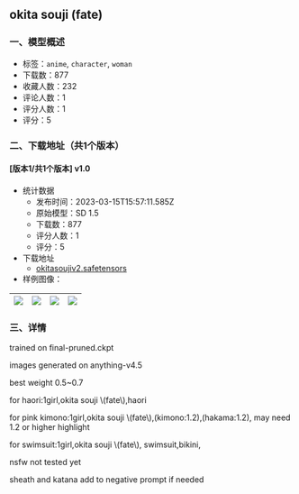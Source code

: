 ## okita souji (fate)
### 一、模型概述

- 标签：`anime`, `character`, `woman`
- 下载数：877
- 收藏人数：232
- 评论人数：1
- 评分人数：1
- 评分：5

### 二、下载地址（共1个版本）

#### [版本1/共1个版本] v1.0

- 统计数据
  - 发布时间：2023-03-15T15:57:11.585Z
  - 原始模型：SD 1.5
  - 下载数：877
  - 评分人数：1
  - 评分：5
- 下载地址
  - [okitasoujiv2.safetensors](https://civitai.com/api/download/models/23691)
- 样例图像：

| <img src="https://image.civitai.com/xG1nkqKTMzGDvpLrqFT7WA/ff03886c-9a14-4e88-1555-3721207a7700/width=450/256918.jpeg" /> | <img src="https://image.civitai.com/xG1nkqKTMzGDvpLrqFT7WA/ad9d6189-a808-461c-c786-fee1bd96a300/width=450/256917.jpeg" /> | <img src="https://image.civitai.com/xG1nkqKTMzGDvpLrqFT7WA/fa60b81e-1451-4957-3ce4-a00b96928800/width=450/256916.jpeg" /> | <img src="https://image.civitai.com/xG1nkqKTMzGDvpLrqFT7WA/eba173ae-6d82-479f-3cb9-f4b63f12e300/width=450/256915.jpeg" /> |
| ---- | ---- | ---- | ---- |


### 三、详情
<p>trained on final-pruned.ckpt</p><p>images generated on anything-v4.5</p><p>best weight 0.5~0.7</p><p>for haori:1girl,okita souji \(fate\),haori</p><p>for pink kimono:1girl,okita souji \(fate\),(kimono:1.2),(hakama:1.2), may need 1.2 or higher highlight</p><p>for swimsuit:1girl,okita souji \(fate\), swimsuit,bikini,</p><p>nsfw not tested yet</p><p>sheath and katana add to negative prompt if needed</p>